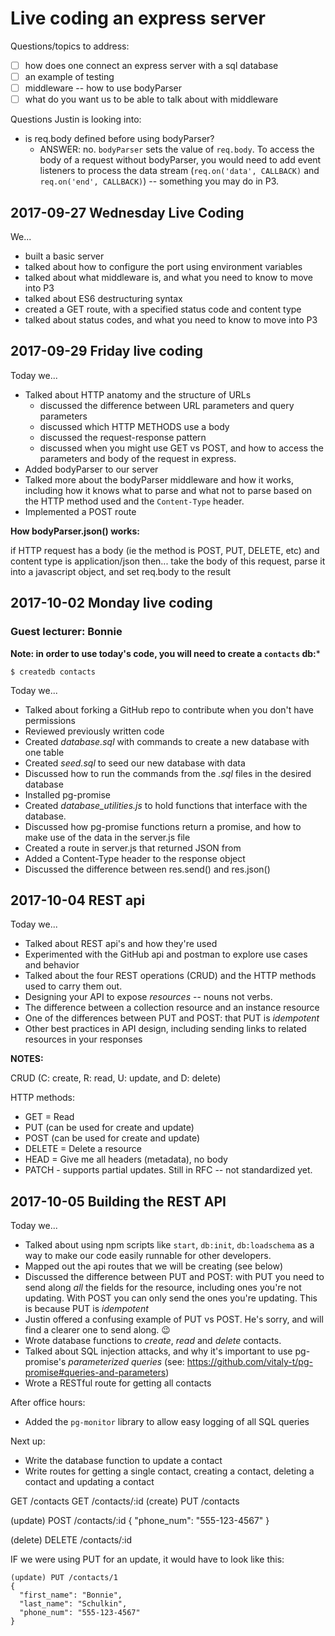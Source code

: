 # Live coding an express server

Questions/topics to address:
- [ ] how does one connect an express server with a sql database
- [ ] an example of testing
- [ ] middleware -- how to use bodyParser
- [ ] what do you want us to be able to talk about with middleware

Questions Justin is looking into:
- is req.body defined before using bodyParser?
  - ANSWER: no. `bodyParser` sets the value of `req.body`. To access the body of a request without bodyParser, you would need to add event listeners to process the data stream (`req.on('data', CALLBACK)` and `req.on('end', CALLBACK)`) -- something you may do in P3.


## 2017-09-27 Wednesday Live Coding

We...
- built a basic server
- talked about how to configure the port using environment variables
- talked about what middleware is, and what you need to know to move into P3
- talked about ES6 destructuring syntax
- created a GET route, with a specified status code and content type
- talked about status codes, and what you need to know to move into P3

## 2017-09-29 Friday live coding

Today we...
- Talked about HTTP anatomy and the structure of URLs
  - discussed the difference between URL parameters and query parameters
  - discussed which HTTP METHODS use a body
  - discussed the request-response pattern
  - discussed when you might use GET vs POST, and how to access the parameters and body of the request in express.
- Added bodyParser to our server
- Talked more about the bodyParser middleware and how it works, including how it knows what to parse and what not to parse based on the HTTP method used and the `Content-Type` header.
- Implemented a POST route


**How bodyParser.json() works:**

if HTTP request has a body (ie the method is POST, PUT, DELETE, etc)
and content type is application/json
then...
take the body of this request, parse it into a javascript object, and set req.body to the result

## 2017-10-02 Monday live coding
### Guest lecturer: Bonnie

**Note: in order to use today's code, you will need to create a `contacts` db:***
```
$ createdb contacts
```

Today we...

- Talked about forking a GitHub repo to contribute when you don't have permissions
- Reviewed previously written code
- Created *database.sql* with commands to create a new database with one table
- Created *seed.sql* to seed our new database with data
- Discussed how to run the commands from the *.sql* files in the desired database
- Installed pg-promise
- Created *database_utilities.js* to hold functions that interface with the database.
- Discussed how pg-promise functions return a promise, and how to make use of the data in the server.js file
- Created a route in server.js that returned JSON from
- Added a Content-Type header to the response object
- Discussed the difference between res.send() and res.json()


## 2017-10-04 REST api

Today we...

- Talked about REST api's and how they're used
- Experimented with the GitHub api and postman to explore use cases and behavior
- Talked about the four REST operations (CRUD) and the HTTP methods used to carry them out.
- Designing your API to expose *resources* -- nouns not verbs.
- The difference between a collection resource and an instance resource
- One of the differences between PUT and POST: that PUT is *idempotent*
- Other best practices in API design, including sending links to related resources in your responses


**NOTES:**

CRUD (C: create, R: read, U: update, and D: delete)

HTTP methods:

- GET = Read
- PUT (can be used for create and update)
- POST (can be used for create and update)
- DELETE = Delete a resource
- HEAD = Give me all headers (metadata), no body
- PATCH - supports partial updates. Still in RFC -- not standardized yet.


## 2017-10-05 Building the REST API

Today we...
- Talked about using npm scripts like `start`, `db:init`, `db:loadschema` as a way to make our code easily runnable for other developers.
- Mapped out the api routes that we will be creating (see below)
- Discussed the difference between PUT and POST: with PUT you need to send along *all* the fields for the resource, including ones you're not updating. With POST you can only send the ones you're updating. This is because PUT is *idempotent*
- Justin offered a confusing example of PUT vs POST. He's sorry, and will find a clearer one to send along. 😉
- Wrote database functions to *create*, *read* and *delete* contacts.
- Talked about SQL injection attacks, and why it's important to use pg-promise's *parameterized queries* (see: https://github.com/vitaly-t/pg-promise#queries-and-parameters)
- Wrote a RESTful route for getting all contacts

After office hours:
- Added the `pg-monitor` library to allow easy logging of all SQL queries

Next up:
- Write the database function to update a contact
- Write routes for getting a single contact, creating a contact, deleting a contact and updating a contact



GET /contacts
GET /contacts/:id
(create) PUT /contacts

(update) POST /contacts/:id
{
  "phone_num": "555-123-4567"
}

(delete) DELETE /contacts/:id


IF we were using PUT for an update, it would have to look like this:
```
(update) PUT /contacts/1
{
  "first_name": "Bonnie",
  "last_name": "Schulkin",
  "phone_num": "555-123-4567"
}
```
